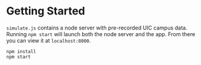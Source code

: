 # Getting Started
`simulate.js` contains a node server with pre-recorded UIC campus data.  Running
`npm start` will launch both the node server and the app.  From there you can
view it at `localhost:8000`.

```
npm install
npm start
```
